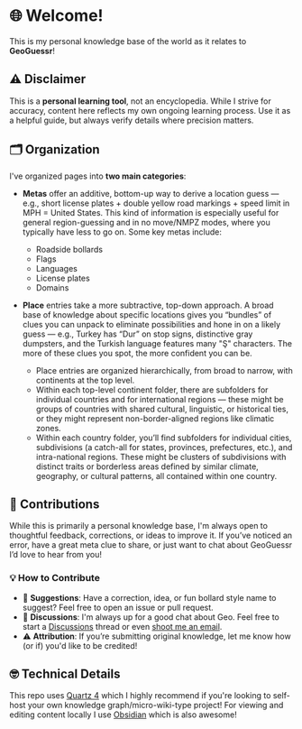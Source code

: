 # **🌐 Welcome!**

This is my personal knowledge base of the world as it relates to **GeoGuessr**! 

## ⚠️ Disclaimer

This is a **personal learning tool**, not an encyclopedia. While I strive for accuracy, content here reflects my own ongoing learning process. Use it as a helpful guide, but always verify details where precision matters.

## **🗂️ Organization**

I've organized pages into **two main categories**:

- **Metas** offer an additive, bottom-up way to derive a location guess — e.g., short license plates + double yellow road markings + speed limit in MPH = United States. This kind of information is especially useful for general region-guessing and in no move/NMPZ modes, where you typically have less to go on. Some key metas include:
    - Roadside bollards
    - Flags
    - Languages
    - License plates
    - Domains

- **Place** entries take a more subtractive, top-down approach. A broad base of knowledge about specific locations gives you “bundles” of clues you can unpack to eliminate possibilities and hone in on a likely guess — e.g., Turkey has “Dur” on stop signs, distinctive gray dumpsters, and the Turkish language features many "Ş" characters. The more of these clues you spot, the more confident you can be.

    - Place entries are organized hierarchically, from broad to narrow, with continents at the top level.
    - Within each top-level continent folder, there are subfolders for individual countries and for international regions — these might be groups of countries with shared cultural, linguistic, or historical ties, or they might represent non-border-aligned regions like climatic zones.
    - Within each country folder, you’ll find subfolders for individual cities, subdivisions (a catch-all for states, provinces, prefectures, etc.), and intra-national regions. These might be clusters of subdivisions with distinct traits or borderless areas defined by similar climate, geography, or cultural patterns, all contained within one country.

## 🤝 Contributions

While this is primarily a personal knowledge base, I'm always open to thoughtful feedback, corrections, or ideas to improve it. If you’ve noticed an error, have a great meta clue to share, or just want to chat about GeoGuessr I’d love to hear from you!

### 💡 How to Contribute

- 📝 **Suggestions**: Have a correction, idea, or fun bollard style name to suggest? Feel free to open an issue or pull request.
- 🧵 **Discussions**: I'm always up for a good chat about Geo. Feel free to start a [Discussions](https://github.com/dwight9339/geoguessr_knowledge_graph/discussions) thread or even [shoot me an email](whited9339@gmail.com).
- ⚠️ **Attribution**: If you’re submitting original knowledge, let me know how (or if) you'd like to be credited!

## 🤓 Technical Details
This repo uses [Quartz 4](https://quartz.jzhao.xyz/) which I highly recommend if you're looking to self-host your own knowledge graph/micro-wiki-type project! For viewing and editing content locally I use [Obsidian](https://obsidian.md/) which is also awesome!

